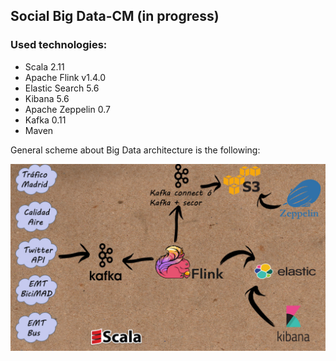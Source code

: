 ## Social Big Data-CM (in progress)

### Used technologies:
- Scala 2.11
- Apache Flink v1.4.0
- Elastic Search 5.6
- Kibana 5.6
- Apache Zeppelin 0.7
- Kafka 0.11
- Maven

General scheme about Big Data architecture is the following:

![Alt text](https://github.com/jeff1191/engine_socialbd/blob/develop/images/architecture.jpg?raw=true "socialbd-architecture")
